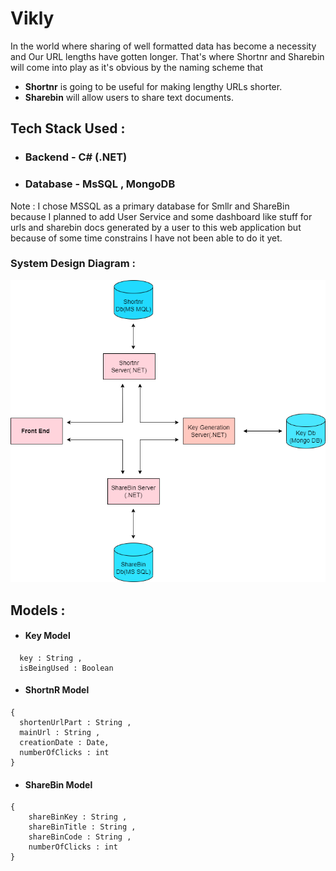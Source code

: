 # Vikly
In the world where sharing of well formatted data has become a necessity and Our URL lengths have gotten longer.
That's where Shortnr and Sharebin will come into play as it's obvious by the naming scheme that

- **Shortnr** is going to be useful for making lengthy URLs shorter. 
- **Sharebin** will allow users to share text documents.


## Tech Stack Used :

- ### Backend - C# (.NET)
- ### Database - MsSQL , MongoDB

Note :
I chose MSSQL as a primary database for Smllr and ShareBin because I planned to add User Service and some dashboard like stuff for urls and sharebin docs generated by a user to this web application but because of some time constrains I have not been able to do it yet.


### System Design Diagram :
![Sys-Design](./ssyd.png)

## Models :

- #### Key Model
```
  key : String ,
  isBeingUsed : Boolean
```

- #### ShortnR Model
```
{
  shortenUrlPart : String ,
  mainUrl : String ,
  creationDate : Date, 
  numberOfClicks : int
}
```

- #### ShareBin Model
```
{
    shareBinKey : String ,
    shareBinTitle : String ,
    shareBinCode : String ,
    numberOfClicks : int
}
```
